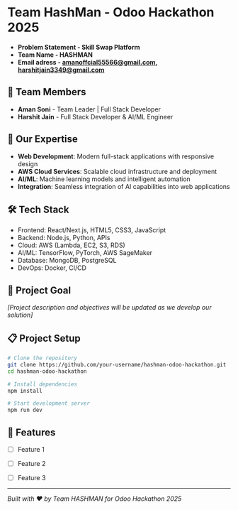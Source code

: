 # Team HashMan - Odoo Hackathon 2025

- **Problem Statement - Skill Swap Platform**
- **Team Name - HASHMAN**
- **Email adress - amanoffcial55566@gmail.com, harshitjain3349@gmail.com**

## 👥 Team Members
- **Aman Soni** - Team Leader | Full Stack Developer 
- **Harshit Jain** - Full Stack Developer & AI/ML Engineer

## 🚀 Our Expertise
- **Web Development**: Modern full-stack applications with responsive design
- **AWS Cloud Services**: Scalable cloud infrastructure and deployment
- **AI/ML**: Machine learning models and intelligent automation
- **Integration**: Seamless integration of AI capabilities into web applications

## 🛠️ Tech Stack
- Frontend: React/Next.js, HTML5, CSS3, JavaScript
- Backend: Node.js, Python, APIs
- Cloud: AWS (Lambda, EC2, S3, RDS)
- AI/ML: TensorFlow, PyTorch, AWS SageMaker
- Database: MongoDB, PostgreSQL
- DevOps: Docker, CI/CD

## 🎯 Project Goal
*[Project description and objectives will be updated as we develop our solution]*

## 📋 Project Setup
```bash
# Clone the repository
git clone https://github.com/your-username/hashman-odoo-hackathon.git
cd hashman-odoo-hackathon

# Install dependencies
npm install

# Start development server
npm run dev
```

## 🌟 Features
- [ ] Feature 1
- [ ] Feature 2
- [ ] Feature 3


---
*Built with ❤️ by Team HASHMAN for Odoo Hackathon 2025*
